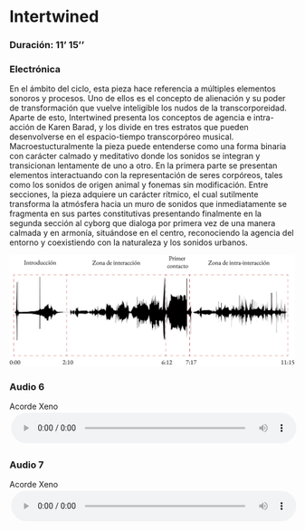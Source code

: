 # Intertwined						          
### Duración: 11’ 15’’
### Electrónica

En el ámbito del ciclo, esta pieza hace referencia a múltiples elementos sonoros y procesos. Uno de ellos es el concepto de alienación y su poder de transformación que vuelve inteligible los nudos de la transcorporeidad. Aparte de esto, Intertwined presenta los conceptos de agencia e intra-acción de Karen Barad, y los divide en tres estratos que pueden desenvolverse en el espacio-tiempo transcorpóreo musical. Macroestucturalmente la pieza puede entenderse como una forma binaria con carácter calmado y meditativo donde los sonidos se integran y transicionan lentamente de uno a otro. En la primera parte se presentan elementos interactuando con la representación de seres corpóreos, tales como los sonidos de origen animal y fonemas sin modificación. Entre secciones, la pieza adquiere un carácter rítmico, el cual sutilmente transforma la atmósfera hacia un muro de sonidos que inmediatamente se fragmenta en sus partes constitutivas presentando finalmente en la segunda sección al cyborg que dialoga por primera vez de una manera calmada y en armonía, situándose en el centro, reconociendo la agencia del entorno y coexistiendo con la naturaleza y los sonidos urbanos.


<img src="../assets/forma_intert@4x.png" alt="drawing" width="1000">

### Audio 6
Acorde Xeno
<audio controls style="width: 100%; padding: 0.5%">
        <source src="https://github.com/mezaga/entrelazados/blob/main/XENO_ACORDE_VOCES.mp3">
    </audio>
### Audio 7
Acorde Xeno
<audio controls style="width: 100%; padding: 0.5%">
        <source src="https://github.com/mezaga/entrelazados/blob/main/XENO_ACORDE_VOCES.mp3">
    </audio>
